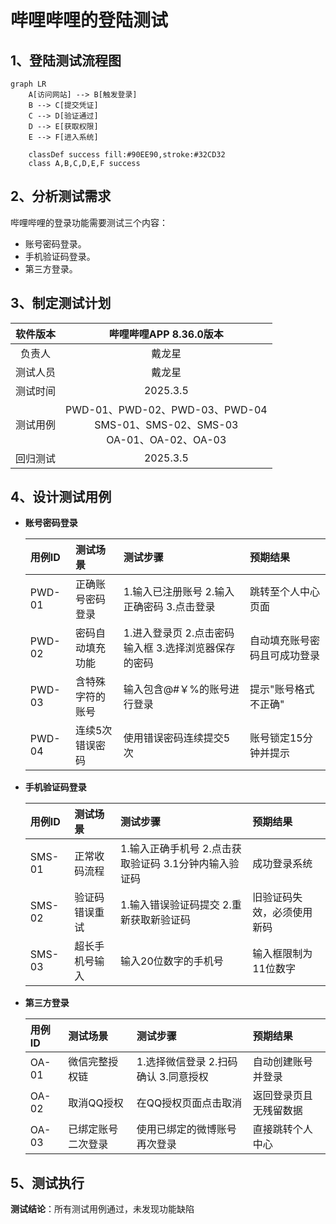 # 哔哩哔哩的登陆测试

## 1、登陆测试流程图

```mermaid
graph LR
    A[访问网站] --> B[触发登录]
    B --> C[提交凭证]
    C --> D[验证通过]
    D --> E[获取权限]
    E --> F[进入系统]

    classDef success fill:#90EE90,stroke:#32CD32
    class A,B,C,D,E,F success
```

## 2、分析测试需求

哔哩哔哩的登录功能需要测试三个内容：

- 账号密码登录。
- 手机验证码登录。
- 第三方登录。

## 3、制定测试计划

| 软件版本 |                    哔哩哔哩APP 8.36.0版本                    |
| :------: | :----------------------------------------------------------: |
|  负责人  |                            戴龙星                            |
| 测试人员 |                            戴龙星                            |
| 测试时间 |                           2025.3.5                           |
| 测试用例 | PWD-01、PWD-02、PWD-03、PWD-04<br />SMS-01、SMS-02、SMS-03<br />OA-01、OA-02、OA-03 |
| 回归测试 |                           2025.3.5                           |

## 4、设计测试用例

- **账号密码登录**

  | 用例ID | 测试场景         | 测试步骤                                             | 预期结果                     |
  | :----- | :--------------- | :--------------------------------------------------- | :--------------------------- |
  | PWD-01 | 正确账号密码登录 | 1.输入已注册账号 2.输入正确密码 3.点击登录           | 跳转至个人中心页面           |
  | PWD-02 | 密码自动填充功能 | 1.进入登录页 2.点击密码输入框 3.选择浏览器保存的密码 | 自动填充账号密码且可成功登录 |
  | PWD-03 | 含特殊字符的账号 | 输入包含@#￥%的账号进行登录                          | 提示"账号格式不正确"         |
  | PWD-04 | 连续5次错误密码  | 使用错误密码连续提交5次                              | 账号锁定15分钟并提示         |

- **手机验证码登录**

  | 用例ID | 测试场景       | 测试步骤                                              | 预期结果                   |
  | :----- | :------------- | :---------------------------------------------------- | :------------------------- |
  | SMS-01 | 正常收码流程   | 1.输入正确手机号 2.点击获取验证码 3.1分钟内输入验证码 | 成功登录系统               |
  | SMS-02 | 验证码错误重试 | 1.输入错误验证码提交 2.重新获取新验证码               | 旧验证码失效，必须使用新码 |
  | SMS-03 | 超长手机号输入 | 输入20位数字的手机号                                  | 输入框限制为11位数字       |

* **第三方登录**

  | 用例ID | 测试场景           | 测试步骤                             | 预期结果               |
  | :----- | :----------------- | :----------------------------------- | :--------------------- |
  | OA-01  | 微信完整授权链     | 1.选择微信登录 2.扫码确认 3.同意授权 | 自动创建账号并登录     |
  | OA-02  | 取消QQ授权         | 在QQ授权页面点击取消                 | 返回登录页且无残留数据 |
  | OA-03  | 已绑定账号二次登录 | 使用已绑定的微博账号再次登录         | 直接跳转个人中心       |

## 5、测试执行

**测试结论**：所有测试用例通过，未发现功能缺陷